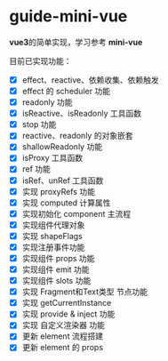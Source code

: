 **guide-mini-vue**
===
**vue3**的简单实现，学习参考 **mini-vue**

目前已实现功能：

+ [x]  effect、reactive、依赖收集、依赖触发
+ [x] effect 的 scheduler 功能
+ [x] readonly 功能
+ [x] isReactive、isReadonly 工具函数
+ [x] stop 功能
+ [x] reactive、readonly 的对象嵌套
+ [x] shallowReadonly 功能
+ [x] isProxy 工具函数
+ [x] ref 功能
+ [x] isRef、unRef 工具函数
+ [x] 实现 proxyRefs 功能
+ [x] 实现 computed 计算属性
+ [x] 实现初始化 component 主流程
+ [x] 实现组件代理对象
+ [x] 实现 shapeFlags
+ [x] 实现注册事件功能
+ [x] 实现组件 props 功能
+ [x] 实现组件 emit 功能
+ [x] 实现组件 slots 功能
+ [x] 实现 Fragment和Text类型 节点功能
+ [x] 实现 getCurrentInstance
+ [x] 实现 provide & inject 功能
+ [x] 实现 自定义渲染器 功能
+ [x] 更新 element 流程搭建
+ [x] 更新 element 的 props 
